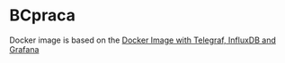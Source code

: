 # BCpraca
Docker image is based on the  [Docker Image with Telegraf, InfluxDB and Grafana](https://github.com/philhawthorne/docker-influxdb-grafana) 
